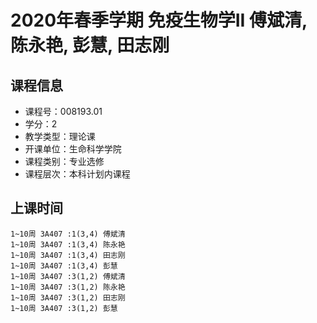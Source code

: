 # 2020年春季学期 免疫生物学II 傅斌清, 陈永艳, 彭慧, 田志刚






## 课程信息

- 课程号：008193.01
- 学分：2
- 教学类型：理论课
- 开课单位：生命科学学院
- 课程类别：专业选修
- 课程层次：本科计划内课程

## 上课时间

```
1~10周 3A407 :1(3,4) 傅斌清
1~10周 3A407 :1(3,4) 陈永艳
1~10周 3A407 :1(3,4) 田志刚
1~10周 3A407 :1(3,4) 彭慧
1~10周 3A407 :3(1,2) 傅斌清
1~10周 3A407 :3(1,2) 陈永艳
1~10周 3A407 :3(1,2) 田志刚
1~10周 3A407 :3(1,2) 彭慧
```

